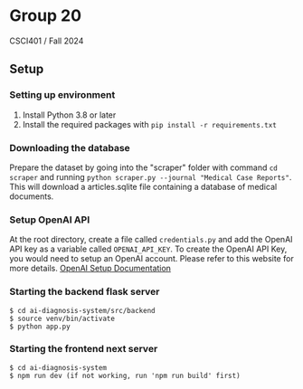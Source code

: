 # Group 20
CSCI401 / Fall 2024

## Setup
### Setting up environment
1. Install Python 3.8 or later
2. Install the required packages with `pip install -r requirements.txt`

### Downloading the database
Prepare the dataset by going into the "scraper" folder with command `cd scraper` and running  `python scraper.py --journal "Medical Case Reports"`. This will download a articles.sqlite file containing a database of medical documents. 

### Setup OpenAI API
At the root directory, create a file called `credentials.py` and add the OpenAI API key as a variable called `OPENAI_API_KEY`. To create the OpenAI API Key, you would need to setup an OpenAI account. Please refer to this website for more details. [OpenAI Setup Documentation](https://platform.openai.com/docs/quickstart)

### Starting the backend flask server
```
$ cd ai-diagnosis-system/src/backend
$ source venv/bin/activate
$ python app.py
```

### Starting the frontend next server
```
$ cd ai-diagnosis-system
$ npm run dev (if not working, run 'npm run build' first)
```

